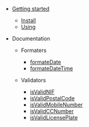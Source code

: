 * [Getting started]()
    * [Install](?id=🔰-how-to-install)
    * [Using](?id=🚀-how-to-use)

* Documentation
    * Formaters
        * [formateDate](formaters.md?id=formatdate)
        * [formateDateTime](formaters.md?id=formatdatetime)

    * Validators
        * [isValidNIF](validators.md?id=isvalidnifnif-string)
        * [isValidPostalCode](validators.md?id=isvalidpostalcodepostalcode-string)
        * [isValidMobileNumber](validators.md?id=isvalidmobilenumbermobilenumber-string)
        * [isValidCCNumber](validators.md?id=isvalidccnumbercitizencardnumber-string)
        * [isValidLicensePlate](validators.md?id=isvalidlicenseplateplatenumber-string)
